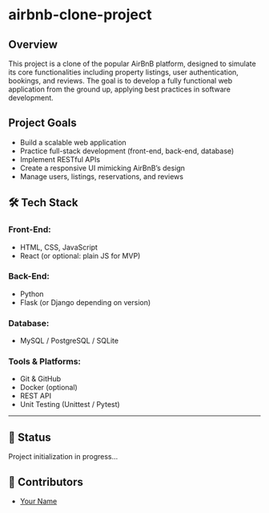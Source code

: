 # airbnb-clone-project

## Overview

This project is a clone of the popular AirBnB platform, designed to simulate its core functionalities including property listings, user authentication, bookings, and reviews. The goal is to develop a fully functional web application from the ground up, applying best practices in software development.

## Project Goals

-   Build a scalable web application
-   Practice full-stack development (front-end, back-end, database)
-   Implement RESTful APIs
-   Create a responsive UI mimicking AirBnB’s design
-   Manage users, listings, reservations, and reviews

## 🛠 Tech Stack

### Front-End:

-   HTML, CSS, JavaScript
-   React (or optional: plain JS for MVP)

### Back-End:

-   Python
-   Flask (or Django depending on version)

### Database:

-   MySQL / PostgreSQL / SQLite

### Tools & Platforms:

-   Git & GitHub
-   Docker (optional)
-   REST API
-   Unit Testing (Unittest / Pytest)

---

## 🚧 Status

Project initialization in progress...

## 🤝 Contributors

-   [Your Name](https://github.com/yourusername)
